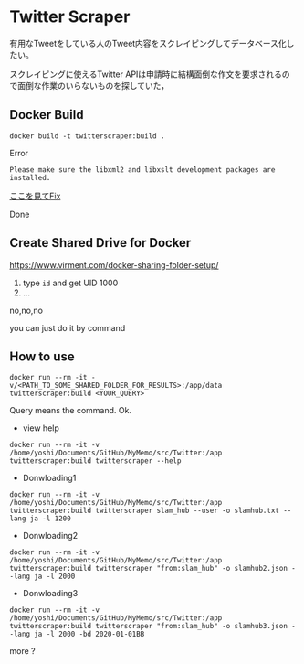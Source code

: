 # Twitter Scraper

有用なTweetをしている人のTweet内容をスクレイピングしてデータベース化したい。

スクレイピングに使えるTwitter APIは申請時に結構面倒な作文を要求されるので面倒な作業のいらないものを探していた，

## Docker Build

```
docker build -t twitterscraper:build .
```

Error

```
Please make sure the libxml2 and libxslt development packages are installed.
```

[ここを見てFix](https://github.com/taspinar/twitterscraper/issues/250)


Done

## Create Shared Drive for Docker

https://www.virment.com/docker-sharing-folder-setup/

1. type `id` and get UID 1000
2. ...

no,no,no

you can just do it by command

## How to use

```
docker run --rm -it -v/<PATH_TO_SOME_SHARED_FOLDER_FOR_RESULTS>:/app/data twitterscraper:build <YOUR_QUERY>
```

Query means the command. Ok.

- view help
```
docker run --rm -it -v /home/yoshi/Documents/GitHub/MyMemo/src/Twitter:/app twitterscraper:build twitterscraper --help
```

- Donwloading1
```
docker run --rm -it -v /home/yoshi/Documents/GitHub/MyMemo/src/Twitter:/app twitterscraper:build twitterscraper slam_hub --user -o slamhub.txt --lang ja -l 1200
```

- Donwloading2

```
docker run --rm -it -v /home/yoshi/Documents/GitHub/MyMemo/src/Twitter:/app twitterscraper:build twitterscraper "from:slam_hub" -o slamhub2.json --lang ja -l 2000
```

- Donwloading3

```
docker run --rm -it -v /home/yoshi/Documents/GitHub/MyMemo/src/Twitter:/app twitterscraper:build twitterscraper "from:slam_hub" -o slamhub3.json --lang ja -l 2000 -bd 2020-01-01BB
```

more ?